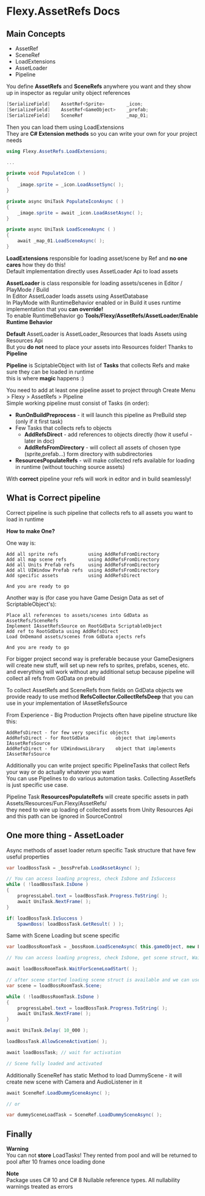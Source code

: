 **Flexy.AssetRefs Docs**
==================== 

Main Concepts
--------

- AssetRef
- SceneRef
- LoadExtensions
- AssetLoader
- Pipeline

You define **AssetRefs** and **SceneRefs** anywhere you want and they show up in inspector as regular unity object references  

```csharp
[SerializeField]    AssetRef<Sprite>        _icon;
[SerializeField]    AssetRef<GameObject>    _prefab;
[SerializeField]    SceneRef                _map_01;
```

Then you can load them using LoadExtensions  
They are **C# Extension methods** so you can write your own for your project needs

```csharp
using Flexy.AssetRefs.LoadExtensions;

...

private void PopulateIcon ( )
{
    _image.sprite = _icon.LoadAssetSync( );
}

private async UniTask PopulateIconAsync ( )
{
    _image.sprite = await _icon.LoadAssetAsync( );
}

private async UniTask LoadSceneAsync ( )
{
    await _map_01.LoadSceneAsync( );
}
```    

**LoadExtensions** responsible for loading asset/scene by Ref and **no one cares** how they do this!  
Default implementation directly uses AssetLoader Api to load assets  

**AssetLoader** is class responsible for loading assets/scenes in Editor / PlayMode / Build  
In Editor AssetLoader loads assets using AssetDatabase  
In PlayMode with RuntimeBehavior enabled or in Build it uses runtime implementation that you **can override!**  
To enable RuntimeBehavior go **Tools/Flexy/AssetRefs/AssetLoader/Enable Runtime Behavior** 

**Default** AssetLoader is AssetLoader_Resources that loads Assets using Resources Api  
But you **do not** need to place your assets into Resources folder! Thanks to **Pipeline**  

**Pipeline** is SciptableObject with list of **Tasks** that collects Refs and make sure they can be loaded in runtime  
this is where **magic** happens :) 

You need to add at least one pipeline asset to project through Create Menu > Flexy > AssetRefs > Pipeline   
Simple working pipeline must consist of Tasks (in order):

- **RunOnBuildPreprocess** - it will launch this pipeline as PreBuild step (only if it first task)
- Few Tasks that collects refs to objects
  - **AddRefsDirect** - add references to objects directly (how it useful - later in doc)  
  - **AddRefsFromDirectory** - will collect all assets of chosen type (sprite,prefab...) form directory with subdirectories
- **ResourcesPopulateRefs** - will make collected refs available for loading in runtime (without touching source assets) 

With **correct** pipeline your refs will work in editor and in build seamlessly!

What is Correct pipeline
--------

Correct pipeline is such pipeline that collects refs to all assets you want to load in runtime

**How to make One?**

One way is:

```
Add all sprite refs           using AddRefsFromDirectory
Add all map scene refs        using AddRefsFromDirectory
Add all Units Prefab refs     using AddRefsFromDirectory
Add all UIWindow Prefab refs  using AddRefsFromDirectory
Add specific assets           using AddRefsDirect

And you are ready to go
```

Another way is (for case you have Game Design Data as set of ScriptableObject's):

```
Place all references to assets/scenes into GdData as AssetRefs/SceneRefs
Implement IAssetRefsSource on RootGdData ScriptableObject 
Add ref to RootGdData using AddRefsDirect
Load OnDemand assets/scenes from GdData ojects refs

And you are ready to go
```

For bigger project second way is preferable because your GameDesigners will create new stuff, 
will set up new refs to sprites, prefabs, scenes, etc. and everything will work without any additional setup 
because pipeline will collect all refs from GdData on prebuild

To collect AssetRefs and SceneRefs from fields on GdData objects we provide ready to use method **RefsCollector.CollectRefsDeep**
that you can use in your implementation of IAssetRefsSource

From Experience - Big Production Projects often have pipeline structure like this:

```
AddRefsDirect - for few very specific objects
AddRefsDirect - for RootGdData          object that implements IAssetRefsSource
AddRefsDirect - for UIWindowsLibrary    object that implements IAssetRefsSource
```

Additionally you can write project specific PipelineTasks that collect Refs your way or do actually whatever you want  
You can use Pipelines to do various automation tasks. Collecting AssetRefs is just specific use case.

Pipeline Task **ResourcesPopulateRefs** will create specific assets in path Assets/Resources/Fun.Flexy/AssetRefs/  
they need to wire up loading of collected assets from Unity Resources Api and this path can be ignored in SourceControl 

One more thing - AssetLoader
--------

Async methods of asset loader return specific Task structure that have few useful properties

```csharp
var loadBossTask = _bossPrefab.LoadAssetAsync( );

// You can access loading progress, check IsDone and IsSuccess
while ( !loadBossTask.IsDone )
{
    progressLabel.text = loadBossTask.Progress.ToString( );
    await UniTask.NextFrame( );
}

if( loadBossTask.IsSuccess )
    SpawnBoss( loadBossTask.GetResult( ) );
```

Same with Scene Loading but scene specific

```csharp
var loadBossRoomTask = _bossRoom.LoadSceneAsync( this.gameObject, new LoadSceneTask.Parameters { ActivateOnLoad = false } );

// You can access loading progress, check IsDone, get scene struct, WaitForSceneLoadStart and AllowSceneActivation

await loadBossRoomTask.WaitForSceneLoadStart( );

// after scene started loading scene struct is available and we can use any scene related api before scne loading finishes
var scene = loadBossRoomTask.Scene;

while ( !loadBossRoomTask.IsDone )
{
    progressLabel.text = loadBossTask.Progress.ToString( );
    await UniTask.NextFrame( );
}

await UniTask.Delay( 10_000 ); 

loadBossTask.AllowSceneActivation( );

await loadBossTask; // wait for activation

// Scene fully loaded and activated
```

Additionally SceneRef has static Method to load DummyScene - it will create new scene with Camera and AudioListener in it

```csharp
await SceneRef.LoadDummySceneAsync( );

// or

var dummySceneLoadTask = SceneRef.LoadDummySceneAsync( );
```

Finally
--------

**Warning**  
You can not **store** LoadTasks! They rented from pool and will be returned to pool after 10 frames once loading done 

**Note**  
Package uses C# 10 and C# 8 Nullable reference types. All nullability warnings treated as errors